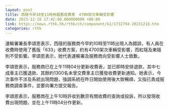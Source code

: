 ```yaml
---
layout: post
title: 西隧今早10至11時用錯舊收費表　4700架次車輛受影響
date: 2023-12-18 17:42:08.000000000 +08:00
link: https://news.rthk.hk/rthk/ch/component/k2/1732794-20231218.htm
categories: rthk
---
```


運輸署署長李頌恩表示，西隧的服務商今早約10時至11時出現人為錯誤，有人員在收費時使用了舊版「633」收費方案，約有4700架次車輛受影響，而紅隧及東隧則不受影響。李頌恩表示，她代表運輸署及服務商向受影響人士致歉。

李頌恩表示，服務商已在上午11時04分更新收費表，並已即時安排退款，其中七成車主已獲退款、其餘約1300名未曾交費車主已獲發收費更新通知。她表示，今次事件不涉及系統出現問題，強調系統在昨日開始使用後大致暢順，又指已責成服務商調查事件，並要向署方提交報告。

李頌恩表示，服務商在上午10時許收到數宗有關收費的查詢或投訴，所以發現收費出現問題，並在上午11時04分作更新。
